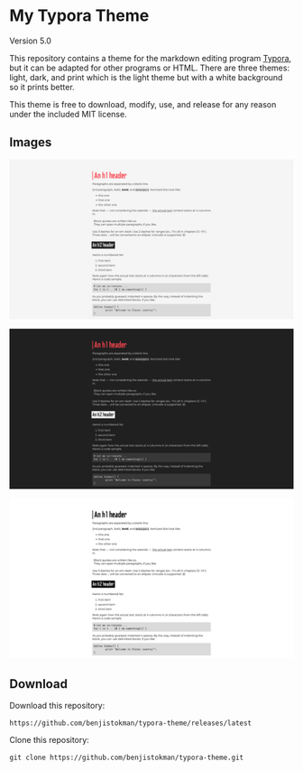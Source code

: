 # My Typora Theme

Version 5.0

This repository contains a theme for the markdown editing program [Typora](https://typora.io/), but it can be adapted for other programs or HTML.  There are three themes: light, dark, and print which is the light theme but with a white background so it prints better.

This theme is free to download, modify, use, and release for any reason under the included MIT license.

## Images

![light](light.png)

![dark](dark.png)

![print](print.png)

## Download

Download this repository:

```
https://github.com/benjistokman/typora-theme/releases/latest
```

Clone this repository:

```
git clone https://github.com/benjistokman/typora-theme.git
```